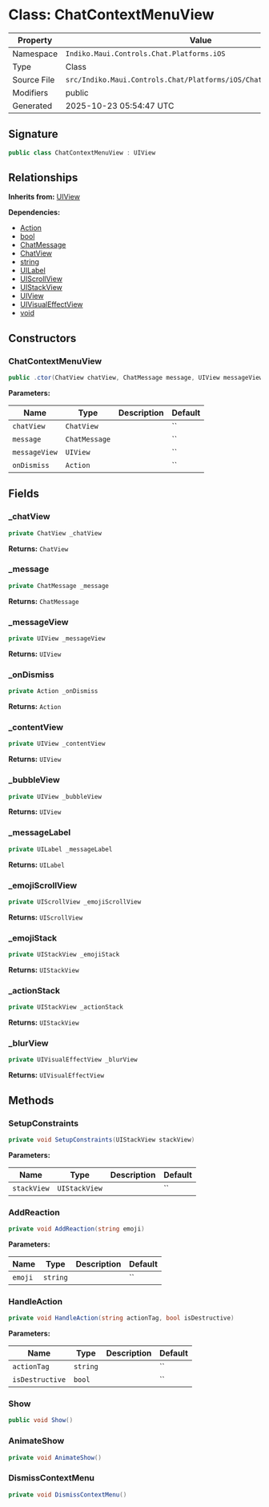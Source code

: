 # Class: ChatContextMenuView

| Property | Value |
|----------|-------|
| Namespace | `Indiko.Maui.Controls.Chat.Platforms.iOS` |
| Type | Class |
| Source File | `src/Indiko.Maui.Controls.Chat/Platforms/iOS/ChatContextMenuView.cs` |
| Modifiers | public |
| Generated | 2025-10-23 05:54:47 UTC |

## Signature

```csharp
public class ChatContextMenuView : UIView
```

## Relationships

**Inherits from:** [UIView](UIView.md)

**Dependencies:**
- [Action](Action.md)
- [bool](bool.md)
- [ChatMessage](ChatMessage.md)
- [ChatView](ChatView.md)
- [string](string.md)
- [UILabel](UILabel.md)
- [UIScrollView](UIScrollView.md)
- [UIStackView](UIStackView.md)
- [UIView](UIView.md)
- [UIVisualEffectView](UIVisualEffectView.md)
- [void](void.md)

## Constructors

### ChatContextMenuView

```csharp
public .ctor(ChatView chatView, ChatMessage message, UIView messageView, Action onDismiss)
```

**Parameters:**

| Name | Type | Description | Default |
|------|------|-------------|---------|
| `chatView` | `ChatView` |  | `` |
| `message` | `ChatMessage` |  | `` |
| `messageView` | `UIView` |  | `` |
| `onDismiss` | `Action` |  | `` |

## Fields

### _chatView

```csharp
private ChatView _chatView
```

**Returns:** `ChatView`

### _message

```csharp
private ChatMessage _message
```

**Returns:** `ChatMessage`

### _messageView

```csharp
private UIView _messageView
```

**Returns:** `UIView`

### _onDismiss

```csharp
private Action _onDismiss
```

**Returns:** `Action`

### _contentView

```csharp
private UIView _contentView
```

**Returns:** `UIView`

### _bubbleView

```csharp
private UIView _bubbleView
```

**Returns:** `UIView`

### _messageLabel

```csharp
private UILabel _messageLabel
```

**Returns:** `UILabel`

### _emojiScrollView

```csharp
private UIScrollView _emojiScrollView
```

**Returns:** `UIScrollView`

### _emojiStack

```csharp
private UIStackView _emojiStack
```

**Returns:** `UIStackView`

### _actionStack

```csharp
private UIStackView _actionStack
```

**Returns:** `UIStackView`

### _blurView

```csharp
private UIVisualEffectView _blurView
```

**Returns:** `UIVisualEffectView`

## Methods

### SetupConstraints

```csharp
private void SetupConstraints(UIStackView stackView)
```

**Parameters:**

| Name | Type | Description | Default |
|------|------|-------------|---------|
| `stackView` | `UIStackView` |  | `` |

### AddReaction

```csharp
private void AddReaction(string emoji)
```

**Parameters:**

| Name | Type | Description | Default |
|------|------|-------------|---------|
| `emoji` | `string` |  | `` |

### HandleAction

```csharp
private void HandleAction(string actionTag, bool isDestructive)
```

**Parameters:**

| Name | Type | Description | Default |
|------|------|-------------|---------|
| `actionTag` | `string` |  | `` |
| `isDestructive` | `bool` |  | `` |

### Show

```csharp
public void Show()
```

### AnimateShow

```csharp
private void AnimateShow()
```

### DismissContextMenu

```csharp
private void DismissContextMenu()
```

